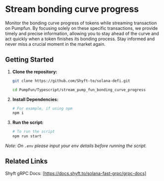 # Stream bonding curve progress

Monitor the bonding curve progress of tokens while streaming transaction on Pumpfun. By focusing solely on these specific transactions, we provide timely and precise information, allowing you to stay ahead of the curve and act quickly when a token finishes its bonding process. Stay informed and never miss a crucial moment in the market again.

## Getting Started

1. **Clone the repository:**
   ```bash
   git clone https://github.com/Shyft-to/solana-defi.git
   
   cd PumpFun/Typescript/stream_pump_fun_bonding_curve_progress
   ```

2. **Install Dependencies:**

    ```bash
    # For example, if using npm
    npm i
    ```

3. **Run the script:**

    ```bash
    # To run the script
    npm run start
    ```
*Note: On `.env` please input your env details before running the script.*

## Related Links

Shyft gRPC Docs: [https://docs.shyft.to/solana-fast-grpc/grpc-docs]
